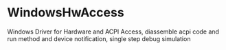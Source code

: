 # WindowsHwAccess
Windows Driver for Hardware and ACPI Access, diassemble acpi code and run method and device notification, single step debug simulation
